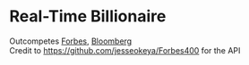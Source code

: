 # Real-Time Billionaire
Outcompetes [Forbes](https://www.forbes.com/real-time-billionaires/), [Bloomberg](https://www.bloomberg.com/billionaires/)<br>
Credit to https://github.com/jesseokeya/Forbes400 for the API
